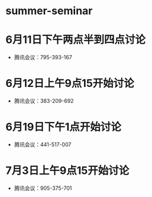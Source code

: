 # summer-seminar

# 6月11日下午两点半到四点讨论
- 腾讯会议：795-393-167

# 6月12日上午9点15开始讨论
- 腾讯会议：383-209-692

# 6月19日下午1点开始讨论
- 腾讯会议：441-517-007

# 7月3日上午9点15开始讨论
- 腾讯会议：905-375-701
